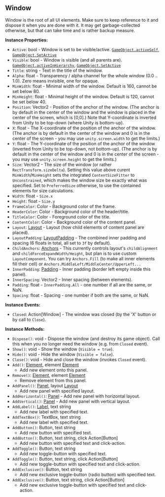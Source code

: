 ## Window

Window is the root of all UI elements.
Make sure to keep reference to it and dispose it when you are done with it.
It may get garbage-collected otherwise, but that can take time and is rather backup measure.


**Instance Properties:**
- `Active`: bool - Window is set to be visible/active. [`GameObject.activeSelf`](https://docs.unity3d.com/ScriptReference/GameObject-activeSelf.html), [`GameObject.SetActive`](https://docs.unity3d.com/ScriptReference/GameObject.SetActive.html)
- `Visible`: bool - Window is visible (and all parents are). [`GameObject.activeInHierarchy`](https://docs.unity3d.com/ScriptReference/GameObject-activeInHierarchy.html), [`GameObject.SetActive`](https://docs.unity3d.com/ScriptReference/GameObject.SetActive.html)
- `Title`: string - Text in the title of the window.
- `Alpha`: float - Transparency / alpha channel for the whole window (0.0 .. 1.0). Zero means invisible, one for opaque.
- `MinWidth`: float - Minimal width of the window. Default is 160, cannot be set below 80.
- `MinHeight`: float - Minimal height of the window. Default is 120, cannot be set below 40.
- `Position`: Vector2 - Position of the anchor of the window. (The anchor is by default in the center of the window and the window is placed in the center of the screen, which is \[0,0\].) Note that Y-coordinate is inverted from Unity to be top-down (where Unity is bottom-up).
- `X`: float - The X-coordinate of the position of the anchor of the window. (The anchor is by default in the center of the window and 0 is in the center of the screen - you may use `unity.screen.width` to get the limits.)
- `Y`: float - The Y-coordinate of the position of the anchor of the window (inverted from Unity to be top-down, not bottom-up). (The anchor is by default in the center of the window and 0 is in the center of the screen - you may use `unity.screen.height` to get the limits.)
- `Size`: Vector2 - The size of the window (or rather `RectTransform.sizeDelta`). Setting this value above curent `MinWidth`/`MinHeight` sets the integrated `ContentSizeFitter` to `Unconstrained`, which makes the window size be exactly what was specified. Set to `PreferredSize` otherwise, to use the contained elements for size calculations.
- `Width`: float - `Size.x`
- `Height`: float - `Size.y`
- `FrameColor`: Color - Background color of the frame.
- `HeaderColor`: Color - Background color of the header/title.
- `TitleColor`: Color - Foreground color of the title.
- `ContentColor`: Color - Background color of the content panel.
- `Layout`: [Layout](Layout.md) - Layout (how child elements of content panel are placed).
- `LayoutPadding`: [LayoutPadding](LayoutPadding.md) - The combined inner padding and spacing (6 floats in total, all set to `3f` by default).
- `ChildAnchors`: [Anchors](Anchors.md) - This currently controls layout's `childAlignment` and
`childForceExpandWidth/Height`, but plan is to use custom `LayoutComponent`.
You can try `Anchors.Fill` (to make all inner elements fill their cell)
or `Anchors.MiddleLeft/MiddleCenter/UpperLeft...`
- `InnerPadding`: [Padding](Padding.md) - Inner padding (border left empty inside this panel).
- `InnerSpacing`: Vector2 - Inner spacing (between elements).
- `Padding`: float - `InnerPadding.All` - one number if all are the same, or NaN.
- `Spacing`: float - Spacing - one number if both are the same, or NaN.

**Instance Events:**
- `Closed`: Action\[Window\] - The window was closed (by the 'X' button or by call to `Close`).

**Instance Methods:**
- `Dispose()`: void - Dispose the window (and destroy its game object). Call this when you no longer need the window (e.g. from `Closed` event).
- `Show()`: void - Show the window (`Visible = true`).
- `Hide()`: void - Hide the window (`Visible = false`).
- `Close()`: void - Hide and close the window (invokes `Closed` event).
- `Add()`: [Element](Element.md), element [Element](Element.md)
  - Add new element onto this panel.
- `Remove()`: [Element](Element.md), element [Element](Element.md)
  - Remove element from this panel.
- `AddPanel()`: [Panel](Panel.md), layout [Layout](Layout.md)
  - Add new panel with specified layout.
- `AddHorizontal()`: [Panel](Panel.md) - Add new panel with horizontal layout.
- `AddVertical()`: [Panel](Panel.md) - Add new panel with vertical layout.
- `AddLabel()`: [Label](Label.md), text string
  - Add new label with specified text.
- `AddTextBox()`: TextBox, text string
  - Add new label with specified text.
- `AddButton()`: Button, text string
  - Add new button with specified text.
- `AddButton()`: Button, text string, click Action\[Button\]
  - Add new button with specified text and click-action.
- `AddToggle()`: Button, text string
  - Add new toggle-button with specified text.
- `AddToggle()`: Button, text string, click Action\[Button\]
  - Add new toggle-button with specified text and click-action.
- `AddExclusive()`: Button, text string
  - Add new exclusive toggle-button (radio button) with specified text.
- `AddExclusive()`: Button, text string, click Action\[Button\]
  - Add new exclusive toggle-button with specified text and click-action.
